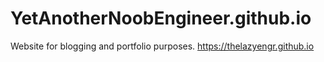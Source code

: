 # YetAnotherNoobEngineer.github.io
Website for blogging and portfolio purposes.
https://thelazyengr.github.io
